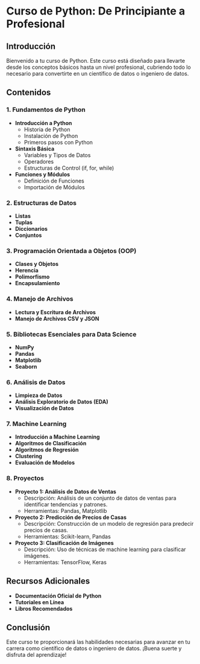 # Curso de Python: De Principiante a Profesional

## Introducción
Bienvenido a tu curso de Python. Este curso está diseñado para llevarte desde los conceptos básicos hasta un nivel profesional, cubriendo todo lo necesario para convertirte en un científico de datos o ingeniero de datos.

## Contenidos

### 1. Fundamentos de Python
- **Introducción a Python**
  - Historia de Python
  - Instalación de Python
  - Primeros pasos con Python
- **Sintaxis Básica**
  - Variables y Tipos de Datos
  - Operadores
  - Estructuras de Control (if, for, while)
- **Funciones y Módulos**
  - Definición de Funciones
  - Importación de Módulos

### 2. Estructuras de Datos
- **Listas**
- **Tuplas**
- **Diccionarios**
- **Conjuntos**

### 3. Programación Orientada a Objetos (OOP)
- **Clases y Objetos**
- **Herencia**
- **Polimorfismo**
- **Encapsulamiento**

### 4. Manejo de Archivos
- **Lectura y Escritura de Archivos**
- **Manejo de Archivos CSV y JSON**

### 5. Bibliotecas Esenciales para Data Science
- **NumPy**
- **Pandas**
- **Matplotlib**
- **Seaborn**

### 6. Análisis de Datos
- **Limpieza de Datos**
- **Análisis Exploratorio de Datos (EDA)**
- **Visualización de Datos**

### 7. Machine Learning
- **Introducción a Machine Learning**
- **Algoritmos de Clasificación**
- **Algoritmos de Regresión**
- **Clustering**
- **Evaluación de Modelos**

### 8. Proyectos
- **Proyecto 1: Análisis de Datos de Ventas**
  - Descripción: Análisis de un conjunto de datos de ventas para identificar tendencias y patrones.
  - Herramientas: Pandas, Matplotlib
- **Proyecto 2: Predicción de Precios de Casas**
  - Descripción: Construcción de un modelo de regresión para predecir precios de casas.
  - Herramientas: Scikit-learn, Pandas
- **Proyecto 3: Clasificación de Imágenes**
  - Descripción: Uso de técnicas de machine learning para clasificar imágenes.
  - Herramientas: TensorFlow, Keras

## Recursos Adicionales
- **Documentación Oficial de Python**
- **Tutoriales en Línea**
- **Libros Recomendados**

## Conclusión
Este curso te proporcionará las habilidades necesarias para avanzar en tu carrera como científico de datos o ingeniero de datos. ¡Buena suerte y disfruta del aprendizaje!

